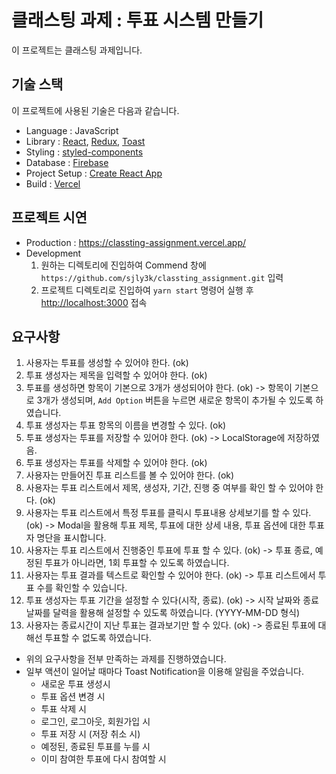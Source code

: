 # 클래스팅 과제 : 투표 시스템 만들기

이 프로젝트는 클래스팅 과제입니다.

## 기술 스택

이 프로젝트에 사용된 기술은 다음과 같습니다.
- Language : JavaScript
- Library : [React](https://github.com/facebook/react/), [Redux](https://github.com/reduxjs/redux), [Toast](https://github.com/fkhadra/react-toastify)
- Styling : [styled-components](https://github.com/styled-components/styled-components)
- Database : [Firebase](https://github.com/firebase/)
- Project Setup : [Create React App](https://github.com/facebook/create-react-app)
- Build : [Vercel](https://github.com/vercel/vercel)

## 프로젝트 시연
- Production : https://classting-assignment.vercel.app/
- Development 
	1. 원하는 디렉토리에 진입하여 Commend 창에 `https://github.com/sjly3k/classting_assignment.git` 입력
	2. 프로젝트 디렉토리로 진입하여 `yarn start` 명령어 실행 후 [http://localhost:3000](http://localhost:3000) 접속

## 요구사항
1. 사용자는 투표를 생성할 수 있어야 한다. (ok)
2. 투표 생성자는 제목을 입력할 수 있어야 한다. (ok)
3. 투표를 생성하면 항목이 기본으로 3개가 생성되어야 한다. (ok) -> 항목이 기본으로 3개가 생성되며, `Add Option` 버튼을 누르면 새로운 항목이 추가될 수 있도록 하였습니다.
4. 투표 생성자는 투표 항목의 이름을 변경할 수 있다. (ok)
5. 투표 생성자는 투표를 저장할 수 있어야 한다. (ok) -> LocalStorage에 저장하였음.
6. 투표 생성자는 투표를 삭제할 수 있어야 한다. (ok)
7. 사용자는 만들어진 투표 리스트를 볼 수 있어야 한다. (ok)
8. 사용자는 투표 리스트에서 제목, 생성자, 기간, 진행 중 여부를 확인 할 수 있어야 한다. (ok)
9. 사용자는 투표 리스트에서 특정 투표를 클릭시 투표내용 상세보기를 할 수 있다. (ok) -> Modal을 활용해 투표 제목, 투표에 대한 상세 내용, 투표 옵션에 대한 투표자 명단을 표시합니다.
10. 사용자는 투표 리스트에서 진행중인 투표에 투표 할 수 있다. (ok) -> 투표 종료, 예정된 투표가 아니라면, 1회 투표할 수 있도록 하였습니다.
11. 사용자는 투표 결과를 텍스트로 확인할 수 있어야 한다. (ok) -> 투표 리스트에서 투표 수를 확인할 수 있습니다. 
12. 투표 생성자는 투표 기간을 설정할 수 있다(시작, 종료). (ok) -> 시작 날짜와 종료 날짜를 달력을 활용해 설정할 수 있도록 하였습니다. (YYYY-MM-DD 형식)
13. 사용자는 종료시간이 지난 투표는 결과보기만 할 수 있다. (ok) -> 종료된 투표에 대해선 투표할 수 없도록 하였습니다.

- 위의 요구사항을 전부 만족하는 과제를 진행하였습니다.
- 일부 액션이 일어날 때마다 Toast Notification을 이용해 알림을 주었습니다.
	- 새로운 투표 생성시
	- 투표 옵션 변경 시
	- 투표 삭제 시 
	- 로그인, 로그아웃, 회원가입 시
	- 투표 저장 시 (저장 취소 시)
	- 예정된, 종료된 투표를 누를 시
	- 이미 참여한 투표에 다시 참여할 시
